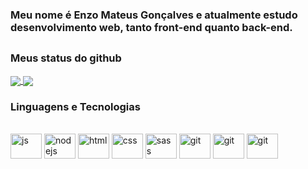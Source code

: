 ### Meu nome é Enzo Mateus Gonçalves e atualmente estudo desenvolvimento web, tanto front-end quanto back-end.
##
<h3>Meus status do github</h3>
<div>
<a href="https://github.com/enzogoncalves">
  <img align="center" src="https://github-readme-stats.vercel.app/api?username=enzogoncalves&include_all_commits=true&hide=issues,prs,contribs&show_icons=true&title_color=04AFB8&text_color=fafafa&bg_color=0D0D0D&border_radius=8&icon_color=39b881&border_color=000000)](https://github.com/anuraghazra/github-readme-stats)" />
</a>
<a href="https://github.com/enzogoncalves">
  <img align="center" src="https://github-readme-stats.vercel.app/api/top-langs/?username=enzogoncalves&layout=compact&title_color=04AFB8&text_color=fafafa&bg_color=0D0D0D&border_radius=8&icon_color=EBB400&border_color=000000)](https://github.com/anuraghazra/github-readme-stats)" />
</a>
</div>

### Linguagens e Tecnologias

<div style="display: inline-block"><br>
<img width="50px" height="40" align="center" alt="js" src="https://cdn.jsdelivr.net/gh/devicons/devicon/icons/javascript/javascript-original.svg" />  
<img width="50px" height="40" align="center" alt="nodejs" src="https://cdn.jsdelivr.net/gh/devicons/devicon/icons/nodejs/nodejs-original.svg" />  
<img width="50px" height="40" align="center" alt="html" src="https://cdn.jsdelivr.net/gh/devicons/devicon/icons/css3/css3-original.svg" />  
<img width="50px" height="40" align="center" alt="css" src="https://cdn.jsdelivr.net/gh/devicons/devicon/icons/html5/html5-original.svg" />  
<img width="50px" height="40" align="center" alt="sass" src="https://cdn.jsdelivr.net/gh/devicons/devicon/icons/sass/sass-original.svg" />
<img width="50px" height="40" align="center" alt="git" src="https://cdn.jsdelivr.net/gh/devicons/devicon/icons/git/git-original.svg" />
<img width="50px" height="40" align="center" alt="git" src="https://cdn.jsdelivr.net/gh/devicons/devicon/icons/tailwindcss/tailwindcss-plain.svg" />
<img width="50px" height="40" align="center" alt="git" src="https://cdn.jsdelivr.net/gh/devicons/devicon/icons/csharp/csharp-original.svg" />
</div>


<!---
enzogoncalves/enzogoncalves is a ✨ special ✨ repository because its `README.md` (this file) appears on your GitHub profile.
You can click the Preview link to take a look at your changes.
--->
